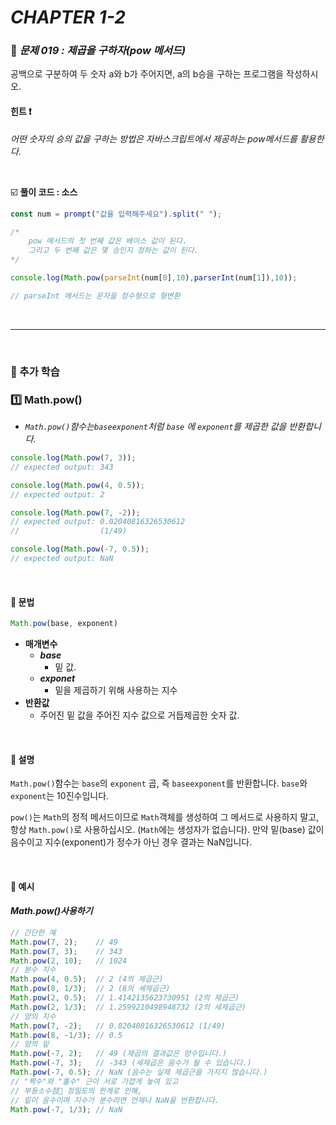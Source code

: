 # _CHAPTER 1-2_

###  :pencil: _문제 019 :  제곱을 구하자(pow 메서드)_

공백으로 구분하여 두 숫자 a와 b가 주어지면, a의 b승을 구하는 프로그램을 작성하시오.

#### 힌트 :exclamation:

_어떤 숫자의 승의 값을 구하는 방법은 자바스크립트에서 제공하는 pow메서드를 활용한다._

<br>

:ballot_box_with_check: **풀이 코드  : 소스**

```javascript
const num = prompt("값을 입력해주세요").split(" ");

/*
	pow 메서드의 첫 번째 값은 베이스 값이 된다.
	그리고 두 번째 값은 몇 승인지 정하는 값이 된다.
*/

console.log(Math.pow(parseInt(num[0],10),parserInt(num[1]),10));

// parseInt 메서드는 문자을 정수형으로 형변환
```

<br>

---

<br>

### :diamond_shape_with_a_dot_inside: 추가 학습

###  :one: Math.pow()

- _`Math.pow()`함수는`baseexponent`처럼 `base` 에 `exponent`를 제곱한 값을 반환합니다._

```javascript
console.log(Math.pow(7, 3));
// expected output: 343

console.log(Math.pow(4, 0.5));
// expected output: 2

console.log(Math.pow(7, -2));
// expected output: 0.02040816326530612
//                  (1/49)

console.log(Math.pow(-7, 0.5));
// expected output: NaN
```

<br>

#### :pencil: 문법

```javascript
Math.pow(base, exponent)
```

- **매개변수**
  - ***base***
    - 밑 값.
  - ***exponet***
    - 밑을 제곱하기 위해 사용하는 지수
- **반환값**
  - 주어진 밑 값을 주어진 지수 값으로 거듭제곱한 숫자 값.

<br>

#### :pencil: 설명

`Math.pow()`함수는 `base`의 `exponent` 곱, 즉 `baseexponent`를 반환합니다. `base`와 `exponent`는 10진수입니다.

`pow()`는 `Math`의 정적 메서드이므로 `Math`객체를 생성하여 그 메서드로 사용하지 말고, 항상 `Math.pow()`로 사용하십시오. (`Math`에는 생성자가 없습니다). 만약 밑(base) 값이 음수이고 지수(exponent)가 정수가 아닌 경우 결과는 NaN입니다.

<br>

#### :pencil: 예시

#### _Math.pow()사용하기_

```javascript
// 간단한 예
Math.pow(7, 2);    // 49
Math.pow(7, 3);    // 343
Math.pow(2, 10);   // 1024
// 분수 지수
Math.pow(4, 0.5);  // 2 (4의 제곱근)
Math.pow(8, 1/3);  // 2 (8의 세제곱근)
Math.pow(2, 0.5);  // 1.4142135623730951 (2의 제곱근)
Math.pow(2, 1/3);  // 1.2599210498948732 (2의 세제곱근)
// 양의 지수
Math.pow(7, -2);   // 0.02040816326530612 (1/49)
Math.pow(8, -1/3); // 0.5
// 양의 밑
Math.pow(-7, 2);   // 49 (제곱의 결과값은 양수입니다.)
Math.pow(-7, 3);   // -343 (세제곱은 음수가 될 수 있습니다.)
Math.pow(-7, 0.5); // NaN (음수는 실제 제곱근을 가지지 않습니다.)
// "짝수"와 "홀수" 근이 서로 가깝게 놓여 있고
// 부동소수점 정밀도의 한계로 인해,
// 밑이 음수이며 지수가 분수라면 언제나 NaN을 반환합니다.
Math.pow(-7, 1/3); // NaN
```

<br>

